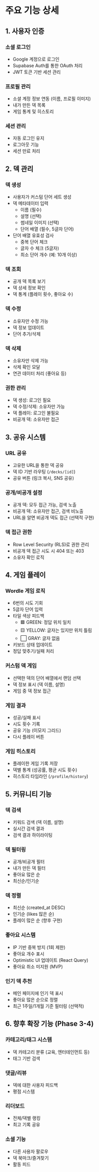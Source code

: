 # 주요 기능 상세

## 1. 사용자 인증

### 소셜 로그인

- Google 계정으로 로그인
- Supabase Auth를 통한 OAuth 처리
- JWT 토큰 기반 세션 관리

### 프로필 관리

- 소셜 계정 정보 연동 (이름, 프로필 이미지)
- 내가 만든 덱 목록
- 게임 통계 및 히스토리

### 세션 관리

- 자동 로그인 유지
- 로그아웃 기능
- 세션 만료 처리

## 2. 덱 관리

### 덱 생성

- 사용자가 커스텀 단어 세트 생성
- 덱 메타데이터 입력
  - 이름 (필수)
  - 설명 (선택)
  - 썸네일 이미지 (선택)
  - 단어 배열 (필수, 5글자 단어)
- 단어 배열 유효성 검사
  - 중복 단어 체크
  - 글자 수 체크 (5글자)
  - 최소 단어 개수 (예: 10개 이상)

### 덱 조회

- 공개 덱 목록 보기
- 덱 상세 정보 확인
- 덱 통계 (플레이 횟수, 좋아요 수)

### 덱 수정

- 소유자만 수정 가능
- 덱 정보 업데이트
- 단어 추가/삭제

### 덱 삭제

- 소유자만 삭제 가능
- 삭제 확인 모달
- 연관 데이터 처리 (좋아요 등)

### 권한 관리

- 덱 생성: 로그인 필요
- 덱 수정/삭제: 소유자만 가능
- 덱 플레이: 로그인 불필요
- 비공개 덱: 소유자만 접근

## 3. 공유 시스템

### URL 공유

- 고유한 URL을 통한 덱 공유
- 덱 ID 기반 라우팅 (`/decks/[id]`)
- 공유 버튼 (링크 복사, SNS 공유)

### 공개/비공개 설정

- 공개 덱: 모두 접근 가능, 검색 노출
- 비공개 덱: 소유자만 접근, 검색 비노출
- URL을 알면 비공개 덱도 접근 (선택적 구현)

### 덱 접근 권한

- Row Level Security (RLS)로 권한 관리
- 비공개 덱 접근 시도 시 404 또는 403
- 소유자 확인 로직

## 4. 게임 플레이

### Wordle 게임 로직

- 6번의 시도 기회
- 5글자 단어 입력
- 타일 색상 피드백
  - 🟩 GREEN: 정답 위치 일치
  - 🟨 YELLOW: 글자는 있지만 위치 틀림
  - ⬜ GRAY: 글자 없음
- 키보드 상태 업데이트
- 정답 맞추기/실패 처리

### 커스텀 덱 게임

- 선택한 덱의 단어 배열에서 랜덤 선택
- 덱 정보 표시 (덱 이름, 설명)
- 게임 중 덱 정보 접근

### 게임 결과

- 성공/실패 표시
- 시도 횟수 기록
- 공유 기능 (이모지 그리드)
- 다시 플레이 버튼

### 게임 히스토리

- 플레이한 게임 기록 저장
- 덱별 통계 (성공률, 평균 시도 횟수)
- 히스토리 타임라인 (`/profile/history`)

## 5. 커뮤니티 기능

### 덱 검색

- 키워드 검색 (덱 이름, 설명)
- 실시간 검색 결과
- 검색 결과 하이라이팅

### 덱 필터링

- 공개/비공개 필터
- 내가 만든 덱 필터
- 좋아요 많은 순
- 최신순/인기순

### 덱 정렬

- 최신순 (created_at DESC)
- 인기순 (likes 많은 순)
- 플레이 많은 순 (향후 구현)

### 좋아요 시스템

- IP 기반 중복 방지 (1회 제한)
- 좋아요 개수 표시
- Optimistic UI 업데이트 (React Query)
- 좋아요 취소 미지원 (MVP)

### 인기 덱 추천

- 메인 페이지에 인기 덱 표시
- 좋아요 많은 순으로 정렬
- 최근 1주일/1개월 기준 필터링 (선택적)

## 6. 향후 확장 기능 (Phase 3-4)

### 카테고리/태그 시스템

- 덱 카테고리 분류 (교육, 엔터테인먼트 등)
- 태그 기반 검색

### 댓글/리뷰

- 덱에 대한 사용자 피드백
- 평점 시스템

### 리더보드

- 전체/덱별 랭킹
- 최고 기록 공유

### 소셜 기능

- 다른 사용자 팔로우
- 덱 북마크/즐겨찾기
- 활동 피드
